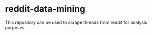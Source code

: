 # reddit-data-mining
This repository can be used to scrape threads from reddit for analysis purposes
